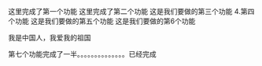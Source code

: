 这里完成了第一个功能
这里完成了第二个功能
这是我们要做的第三个功能
4.第四个功能
这是我们要做的第五个功能
这是我们要做的第6个功能

我是中国人，我爱我的祖国

第七个功能完成了一半。。。。。。。。。。。。。。已经完成